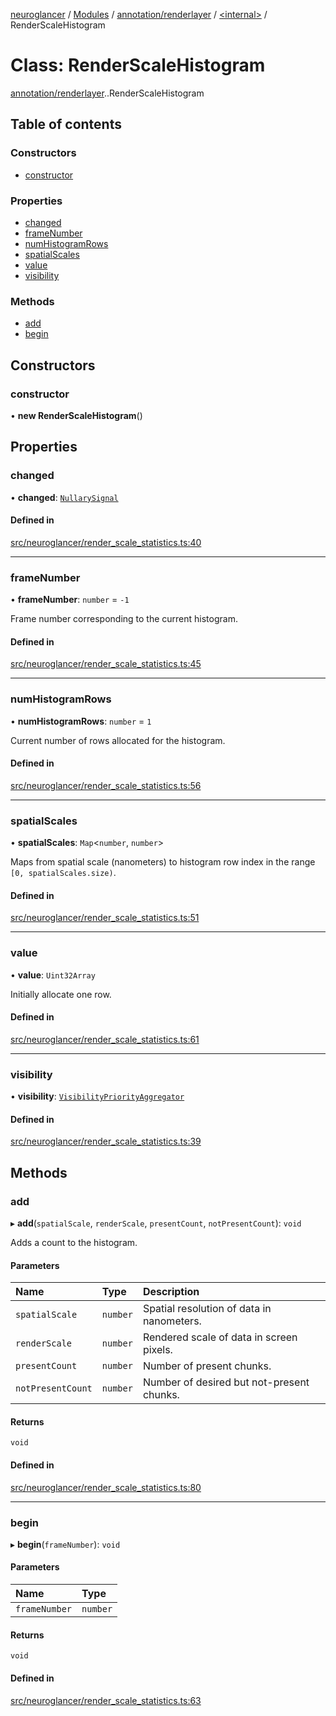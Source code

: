 [neuroglancer](../README.md) / [Modules](../modules.md) / [annotation/renderlayer](../modules/annotation_renderlayer.md) / [<internal\>](../modules/annotation_renderlayer._internal_.md) / RenderScaleHistogram

# Class: RenderScaleHistogram

[annotation/renderlayer](../modules/annotation_renderlayer.md).[<internal>](../modules/annotation_renderlayer._internal_.md).RenderScaleHistogram

## Table of contents

### Constructors

- [constructor](annotation_renderlayer._internal_.RenderScaleHistogram.md#constructor)

### Properties

- [changed](annotation_renderlayer._internal_.RenderScaleHistogram.md#changed)
- [frameNumber](annotation_renderlayer._internal_.RenderScaleHistogram.md#framenumber)
- [numHistogramRows](annotation_renderlayer._internal_.RenderScaleHistogram.md#numhistogramrows)
- [spatialScales](annotation_renderlayer._internal_.RenderScaleHistogram.md#spatialscales)
- [value](annotation_renderlayer._internal_.RenderScaleHistogram.md#value)
- [visibility](annotation_renderlayer._internal_.RenderScaleHistogram.md#visibility)

### Methods

- [add](annotation_renderlayer._internal_.RenderScaleHistogram.md#add)
- [begin](annotation_renderlayer._internal_.RenderScaleHistogram.md#begin)

## Constructors

### constructor

• **new RenderScaleHistogram**()

## Properties

### changed

• **changed**: [`NullarySignal`](util_signal.NullarySignal.md)

#### Defined in

[src/neuroglancer/render_scale_statistics.ts:40](https://github.com/ActiveBrainAtlas2/neuroglancer/blob/1beb5d34/src/neuroglancer/render_scale_statistics.ts#L40)

___

### frameNumber

• **frameNumber**: `number` = `-1`

Frame number corresponding to the current histogram.

#### Defined in

[src/neuroglancer/render_scale_statistics.ts:45](https://github.com/ActiveBrainAtlas2/neuroglancer/blob/1beb5d34/src/neuroglancer/render_scale_statistics.ts#L45)

___

### numHistogramRows

• **numHistogramRows**: `number` = `1`

Current number of rows allocated for the histogram.

#### Defined in

[src/neuroglancer/render_scale_statistics.ts:56](https://github.com/ActiveBrainAtlas2/neuroglancer/blob/1beb5d34/src/neuroglancer/render_scale_statistics.ts#L56)

___

### spatialScales

• **spatialScales**: `Map`<`number`, `number`\>

Maps from spatial scale (nanometers) to histogram row index in the range
`[0, spatialScales.size)`.

#### Defined in

[src/neuroglancer/render_scale_statistics.ts:51](https://github.com/ActiveBrainAtlas2/neuroglancer/blob/1beb5d34/src/neuroglancer/render_scale_statistics.ts#L51)

___

### value

• **value**: `Uint32Array`

Initially allocate one row.

#### Defined in

[src/neuroglancer/render_scale_statistics.ts:61](https://github.com/ActiveBrainAtlas2/neuroglancer/blob/1beb5d34/src/neuroglancer/render_scale_statistics.ts#L61)

___

### visibility

• **visibility**: [`VisibilityPriorityAggregator`](visibility_priority_frontend.VisibilityPriorityAggregator.md)

#### Defined in

[src/neuroglancer/render_scale_statistics.ts:39](https://github.com/ActiveBrainAtlas2/neuroglancer/blob/1beb5d34/src/neuroglancer/render_scale_statistics.ts#L39)

## Methods

### add

▸ **add**(`spatialScale`, `renderScale`, `presentCount`, `notPresentCount`): `void`

Adds a count to the histogram.

#### Parameters

| Name | Type | Description |
| :------ | :------ | :------ |
| `spatialScale` | `number` | Spatial resolution of data in nanometers. |
| `renderScale` | `number` | Rendered scale of data in screen pixels. |
| `presentCount` | `number` | Number of present chunks. |
| `notPresentCount` | `number` | Number of desired but not-present chunks. |

#### Returns

`void`

#### Defined in

[src/neuroglancer/render_scale_statistics.ts:80](https://github.com/ActiveBrainAtlas2/neuroglancer/blob/1beb5d34/src/neuroglancer/render_scale_statistics.ts#L80)

___

### begin

▸ **begin**(`frameNumber`): `void`

#### Parameters

| Name | Type |
| :------ | :------ |
| `frameNumber` | `number` |

#### Returns

`void`

#### Defined in

[src/neuroglancer/render_scale_statistics.ts:63](https://github.com/ActiveBrainAtlas2/neuroglancer/blob/1beb5d34/src/neuroglancer/render_scale_statistics.ts#L63)

